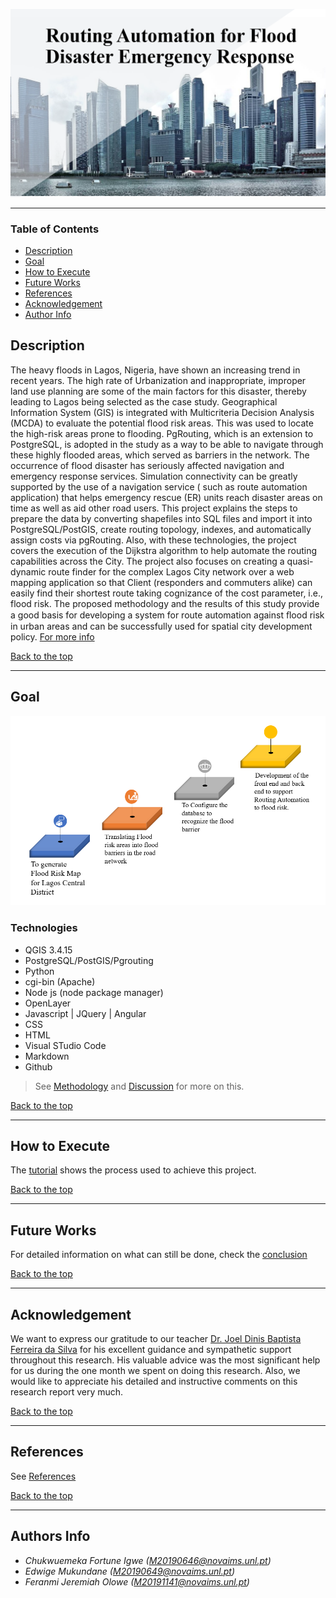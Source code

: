 ![Project Image](image/prj.png)
________
### Table of Contents
- [Description](#description)
- [Goal](#goal)
- [How to Execute](#how-to-execute)
- [Future Works](#future-works)
- [References](#References)
- [Acknowledgement](#acknowledgement)
- [Author Info](#author-info)

## Description
The heavy floods in Lagos, Nigeria, have shown an increasing trend in recent years. The high rate of Urbanization and inappropriate, improper land use planning are some of the main factors for this disaster, thereby leading to Lagos being selected as the case study. Geographical Information System (GIS) is integrated with Multicriteria Decision Analysis (MCDA) to evaluate the potential flood risk areas. This was used to locate the high-risk areas prone to flooding. PgRouting, which is an extension to PostgreSQL, is adopted in the study as a way to be able to navigate through these highly flooded areas, which served as barriers in the network. The occurrence of flood disaster has seriously affected navigation and emergency response services. Simulation connectivity can be greatly supported by the use of a navigation service ( such as route automation application) that helps emergency rescue (ER) units reach disaster areas on time as well as aid other road users. This project explains the steps to prepare the data by converting shapefiles into SQL files and import it into PostgreSQL/PostGIS, create routing topology, indexes, and automatically assign costs via pgRouting. Also, with these technologies, the project covers the execution of the Dijkstra algorithm to help automate the routing capabilities across the City. The project also focuses on creating a quasi-dynamic route finder for the complex Lagos City network over a web mapping application so that Client (responders and commuters alike) can easily find their shortest route taking cognizance of the cost parameter, i.e., flood risk. The proposed methodology and the results of this study provide a good basis for developing a system for route automation against ﬂood risk in urban areas and can be successfully used for spatial city development policy. [For more info](docs/Introduction.md)

[Back to the top](#table-of-contents)
________

## Goal
![Objectives](image/objectives.png)

### Technologies
- QGIS 3.4.15
- PostgreSQL/PostGIS/Pgrouting
- Python
- cgi-bin (Apache)
- Node js (node package manager)
- OpenLayer
- Javascript | JQuery | Angular
- CSS
- HTML
- Visual STudio Code
- Markdown
- Github

>See [Methodology](docs/Methodology.md) and [Discussion](docs/Result_Discussion.md) for more on this.

[Back to the top](#table-of-contents)
__________

## How to Execute
The [tutorial](docs/Tutorial.md) shows the process used to achieve this project.

[Back to the top](#table-of-contents)
__________

## Future Works
For detailed information on what can still be done, check the [conclusion](docs/Conclusion.md)

[Back to the top](#table-of-contents)
__________

## Acknowledgement
We want to express our gratitude to our teacher [Dr. Joel Dinis Baptista Ferreira da Silva](jsilva@novaims.unl.pt) for his excellent guidance and sympathetic support throughout this research. His valuable advice was the most significant help for us during the one month we spent on doing this research. Also, we would like to appreciate his detailed and instructive comments on this research report very much.

[Back to the top](#table-of-contents)
___________

## References
See [References](docs/References.md)

[Back to the top](#table-of-contents)
__________

## Authors Info
* *Chukwuemeka Fortune Igwe (M20190646@novaims.unl.pt)*
* *Edwige Mukundane (M20190649@novaims.unl.pt)*
* *Feranmi Jeremiah Olowe (M20191141@novaims.unl.pt)*